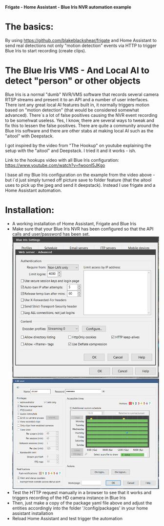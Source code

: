 **Frigate - Home Assistant - Blue Iris NVR automation example**

# The basics:
By using https://github.com/blakeblackshear/frigate and Home Assistant to send real detections not only "motion detection" events via HTTP to trigger Blue Iris to start recording (create clips).

# The Blue Iris VMS - And Local AI to detect "person" or other objects
Blue Iris is a normal "dumb" NVR/VMS software that records several camera RTSP streams and present it to an API and a number of user interfaces. There isnt any great local AI features built in, it normally triggers motion based on "motion detection" (that would be considered somewhat advanced). There´s a lot of false positives causing the NVR event recording to be somehwat useless. Yes, I know, there are several ways to tweak and fix this to lessen the false positives.
There are quite a community around the Blue Iris software and there are other stabs at making local AI such as the "aitool" with Deepstack.

I got inspired by the video from "The Hookup" on youtube explaining the setup with the "aitool" and Deepstack. I tried it and it works - ish.

Link to the hookups video with all Blue Iris configuration: https://www.youtube.com/watch?v=fwoonl5JKgo

I base all my Blue Iris configuration on the example from the video above - but i´d just simply turned off picture save to folder feature (that the aitool uses to pick up the jpeg and send it deepstack). Instead I use frigate and a Home Assistant automation.

# Installation:
* A working installation of Home Assistant, Frigate and Blue Iris
* Make sure that your Blue Iris NVR has been configured so that the API calls and user/password has been set.
![Alt text](pics/bi_access.PNG?raw=true "Pic1")
![Alt text](pics/bi_aiuser.PNG?raw=true "Pic2")
* Test the HTTP request manually in a browser to see that it works and triggers recording of the HD camera instance in Blue Iris
* Then, just make a copy of the package yaml file above and adjust the entities accordingly into the folder '/config/packages' in your home assistant installation
* Reload Home Assistant and test trigger the automation
